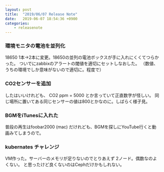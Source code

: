 ```yaml
---
layout: post
title:  "2019/06/07 Release Note"
date:   2019-06-07 18:54:36 +0900
categories:
	- releasenote
---
```

### 環境モニタの電池を並列化
18650 1本→2本に変更。18650の並列の電池ボックスが手に入れにくくてつらかった。
ついでにzabbixのアラートの閾値を適切にセットしなおした。
（数値、うちの環境でしか意味がないので適切に。程度で）

### CO2センサーを追加
したはいいけれども、 CO2 ppm = 5000 とか言っていて正直数字が怪しい。
同じ場所に置いてある同じセンサーの値は800とかなのに。しばらく様子見。

### BGMをiTunesに入れた

普段の再生はfoobar2000 (mac) だけれども、BGMを探しにYouTube行くと動画みてしまうので。

### kubernates チャレンジ
VM作った。サーバーのメモリが足りないのでとりあえず 2ノード。偶数なのよくない。
と思ったけど良くないのはCephだけかもしれない。

